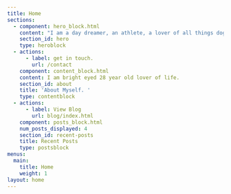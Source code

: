 ```yaml
---
title: Home
sections:
  - component: hero_block.html
    content: "I am a day dreamer, an athlete, a lover of all things dogs, a soon to be father, and most importantly I am an individual with a voice. \U0001F9B8\U0001F3FE‍♂️"
    section_id: hero
    type: heroblock
  - actions:
      - label: get in touch.
        url: /contact
    component: content_block.html
    content: I am bright eyed 28 year old lover of life.
    section_id: about
    title: 'About Myself. '
    type: contentblock
  - actions:
      - label: View Blog
        url: blog/index.html
    component: posts_block.html
    num_posts_displayed: 4
    section_id: recent-posts
    title: Recent Posts
    type: postsblock
menus:
  main:
    title: Home
    weight: 1
layout: home
---
```


